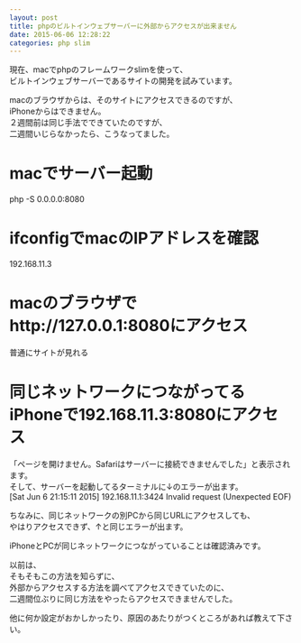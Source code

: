 ```yaml
---
layout: post
title: phpのビルトインウェブサーバーに外部からアクセスが出来ません
date: 2015-06-06 12:28:22
categories: php slim
---
```

<p>現在、macでphpのフレームワークslimを使って、<br>
ビルトインウェブサーバーであるサイトの開発を試みています。</p>

<p>macのブラウザからは、そのサイトにアクセスできるのですが、<br>
iPhoneからはできません。<br>
２週間前は同じ手法でできていたのですが、<br>
二週間いじらなかったら、こうなってました。</p>

<h1>macでサーバー起動</h1>

<p>php -S 0.0.0.0:8080</p>

<h1>ifconfigでmacのIPアドレスを確認</h1>

<p>192.168.11.3</p>

<h1>macのブラウザでhttp://127.0.0.1:8080にアクセス</h1>

<p>普通にサイトが見れる</p>

<h1>同じネットワークにつながってるiPhoneで192.168.11.3:8080にアクセス</h1>

<p>「ページを開けません。Safariはサーバーに接続できませんでした」と表示されます。<br>
そして、サーバーを起動してるターミナルに↓のエラーが出ます。<br>
[Sat Jun  6 21:15:11 2015] 192.168.11.1:3424 Invalid request (Unexpected EOF)</p>

<p>ちなみに、同じネットワークの別PCから同じURLにアクセスしても、<br>
やはりアクセスできず、↑と同じエラーが出ます。</p>

<p>iPhoneとPCが同じネットワークにつながっていることは確認済みです。</p>

<p>以前は、<br>
そもそもこの方法を知らずに、<br>
外部からアクセスする方法を調べてアクセスできていたのに、<br>
二週間位ぶりに同じ方法をやったらアクセスできませんでした。</p>

<p>他に何か設定がおかしかったり、原因のあたりがつくところがあれば教えて下さい。</p>
